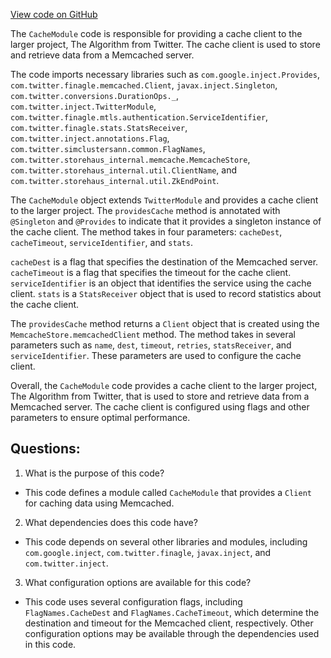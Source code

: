 [View code on GitHub](https://github.com/misbahsy/the-algorithm/simclusters-ann/server/src/main/scala/com/twitter/simclustersann/modules/CacheModule.scala)

The `CacheModule` code is responsible for providing a cache client to the larger project, The Algorithm from Twitter. The cache client is used to store and retrieve data from a Memcached server. 

The code imports necessary libraries such as `com.google.inject.Provides`, `com.twitter.finagle.memcached.Client`, `javax.inject.Singleton`, `com.twitter.conversions.DurationOps._`, `com.twitter.inject.TwitterModule`, `com.twitter.finagle.mtls.authentication.ServiceIdentifier`, `com.twitter.finagle.stats.StatsReceiver`, `com.twitter.inject.annotations.Flag`, `com.twitter.simclustersann.common.FlagNames`, `com.twitter.storehaus_internal.memcache.MemcacheStore`, `com.twitter.storehaus_internal.util.ClientName`, and `com.twitter.storehaus_internal.util.ZkEndPoint`.

The `CacheModule` object extends `TwitterModule` and provides a cache client to the larger project. The `providesCache` method is annotated with `@Singleton` and `@Provides` to indicate that it provides a singleton instance of the cache client. The method takes in four parameters: `cacheDest`, `cacheTimeout`, `serviceIdentifier`, and `stats`. 

`cacheDest` is a flag that specifies the destination of the Memcached server. `cacheTimeout` is a flag that specifies the timeout for the cache client. `serviceIdentifier` is an object that identifies the service using the cache client. `stats` is a `StatsReceiver` object that is used to record statistics about the cache client.

The `providesCache` method returns a `Client` object that is created using the `MemcacheStore.memcachedClient` method. The method takes in several parameters such as `name`, `dest`, `timeout`, `retries`, `statsReceiver`, and `serviceIdentifier`. These parameters are used to configure the cache client.

Overall, the `CacheModule` code provides a cache client to the larger project, The Algorithm from Twitter, that is used to store and retrieve data from a Memcached server. The cache client is configured using flags and other parameters to ensure optimal performance.
## Questions: 
 1. What is the purpose of this code?
- This code defines a module called `CacheModule` that provides a `Client` for caching data using Memcached.

2. What dependencies does this code have?
- This code depends on several other libraries and modules, including `com.google.inject`, `com.twitter.finagle`, `javax.inject`, and `com.twitter.inject`.

3. What configuration options are available for this code?
- This code uses several configuration flags, including `FlagNames.CacheDest` and `FlagNames.CacheTimeout`, which determine the destination and timeout for the Memcached client, respectively. Other configuration options may be available through the dependencies used in this code.